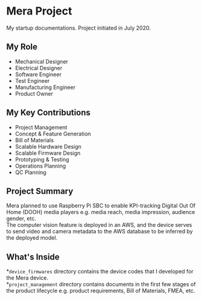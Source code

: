 # Mera Project #
My startup documentations. Project initiated in July 2020.

## My Role ##
- Mechanical Designer
- Electrical Designer
- Software Engineer
- Test Engineer
- Manufacturing Engineer
- Product Owner

## My Key Contributions ##
- Project Management
- Concept & Feature Generation
- Bill of Materials
- Scalable Hardware Design
- Scalable Firmware Design
- Prototyping & Testing
- Operations Planning
- QC Planning


## Project Summary ##
Mera planned to use Raspberry Pi SBC to enable KPI-tracking Digital Out Of Home (DOOH) media players e.g. media reach, media impression, audience gender, etc.\
The computer vision feature is deployed in an AWS, and the device serves to send video and camera metadata to the AWS database to be inferred by the deployed model.

## What's Inside ##
*`device_firmwares` directory contains the device codes that I developed for the Mera device.\
*`project_management` directory contains documents in the first few stages of the product lifecycle e.g. product requirements, Bill of Materials, FMEA, etc.
